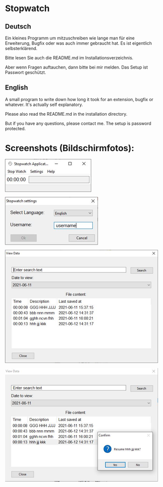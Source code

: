 # Stopwatch

## Deutsch
Ein kleines Programm um mitzuschreiben wie lange man für eine Erweiterung, Bugfix oder was auch immer gebraucht hat.
Es ist eigentlich selbsterklärend.

Bitte lesen Sie auch die README.md im Installationsverzeichnis.

Aber wenn Fragen auftauchen, dann bitte bei mir melden.
Das Setup ist Passwort geschützt.


## English
A small program to write down how long it took for an extension, bugfix or whatever.
It's actually self explanatory.

Please also read the README.md in the installation directory.

But if you have any questions, please contact me.
The setup is password protected.

# Screenshots (Bildschirmfotos):
![Main](https://github.com/reinhardp/stopwatch/blob/master/sw_main.jpg?raw=true)

![Settings](https://github.com/reinhardp/stopwatch/blob/master/sw_settings.jpg?raw=true)

![View](https://github.com/reinhardp/stopwatch/blob/master/sw_view.jpg?raw=true)

![Resume](https://github.com/reinhardp/stopwatch/blob/master/sw_resume.jpg?raw=true)

